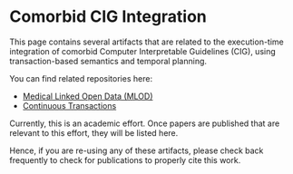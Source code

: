 # Comorbid CIG Integration

This page contains several artifacts that are related to the execution-time integration of comorbid Computer Interpretable Guidelines (CIG), using transaction-based semantics and temporal planning.

You can find related repositories here: 
- [Medical Linked Open Data (MLOD)](https://github.com/william-vw/mlod)
- [Continuous Transactions](https://github.com/william-vw/jena/tree/master/jena-core)

Currently, this is an academic effort. Once papers are published that are relevant to this effort, they will be listed here.

Hence, if you are re-using any of these artifacts, please check back frequently to check for publications to properly cite this work.
